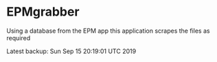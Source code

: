# EPMgrabber
Using a database from the EPM app this application scrapes the files as required


Latest backup: Sun Sep 15 20:19:01 UTC 2019
